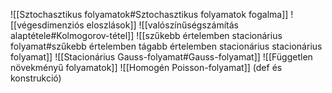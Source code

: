 ![[Sztochasztikus folyamatok#Sztochasztikus folyamatok fogalma]]
![[végesdimenziós eloszlások]]
![[valószínűségszámítás alaptétele#Kolmogorov-tétel]]
![[szűkebb értelemben stacionárius folyamat#szűkebb értelemben tágabb értelemben stacionárius stacionárius folyamat]]
![[Stacionárius Gauss-folyamat#Gauss-folyamat]]
![[Független növekményű folyamatok]]
![[Homogén Poisson-folyamat]]
(def és konstrukció)
